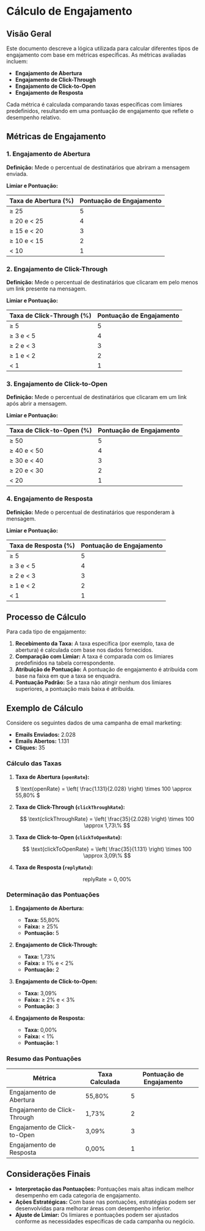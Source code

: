 # Cálculo de Engajamento

## Visão Geral

Este documento descreve a lógica utilizada para calcular diferentes tipos de engajamento com base em métricas específicas. As métricas avaliadas incluem:

- **Engajamento de Abertura**
- **Engajamento de Click-Through**
- **Engajamento de Click-to-Open**
- **Engajamento de Resposta**

Cada métrica é calculada comparando taxas específicas com limiares predefinidos, resultando em uma pontuação de engajamento que reflete o desempenho relativo.

## Métricas de Engajamento

### 1. Engajamento de Abertura

**Definição:** Mede o percentual de destinatários que abriram a mensagem enviada.

**Limiar e Pontuação:**

| Taxa de Abertura (%) | Pontuação de Engajamento |
|----------------------|--------------------------|
| ≥ 25                 | 5                        |
| ≥ 20 e < 25          | 4                        |
| ≥ 15 e < 20          | 3                        |
| ≥ 10 e < 15          | 2                        |
| < 10                 | 1                        |

### 2. Engajamento de Click-Through

**Definição:** Mede o percentual de destinatários que clicaram em pelo menos um link presente na mensagem.

**Limiar e Pontuação:**

| Taxa de Click-Through (%) | Pontuação de Engajamento |
|---------------------------|--------------------------|
| ≥ 5                       | 5                        |
| ≥ 3 e < 5                 | 4                        |
| ≥ 2 e < 3                 | 3                        |
| ≥ 1 e < 2                 | 2                        |
| < 1                       | 1                        |

### 3. Engajamento de Click-to-Open

**Definição:** Mede o percentual de destinatários que clicaram em um link após abrir a mensagem.

**Limiar e Pontuação:**

| Taxa de Click-to-Open (%) | Pontuação de Engajamento |
|---------------------------|--------------------------|
| ≥ 50                      | 5                        |
| ≥ 40 e < 50               | 4                        |
| ≥ 30 e < 40               | 3                        |
| ≥ 20 e < 30               | 2                        |
| < 20                      | 1                        |

### 4. Engajamento de Resposta

**Definição:** Mede o percentual de destinatários que responderam à mensagem.

**Limiar e Pontuação:**

| Taxa de Resposta (%) | Pontuação de Engajamento |
|----------------------|--------------------------|
| ≥ 5                  | 5                        |
| ≥ 3 e < 5            | 4                        |
| ≥ 2 e < 3            | 3                        |
| ≥ 1 e < 2            | 2                        |
| < 1                  | 1                        |

## Processo de Cálculo

Para cada tipo de engajamento:

1. **Recebimento da Taxa:** A taxa específica (por exemplo, taxa de abertura) é calculada com base nos dados fornecidos.
2. **Comparação com Limiar:** A taxa é comparada com os limiares predefinidos na tabela correspondente.
3. **Atribuição de Pontuação:** A pontuação de engajamento é atribuída com base na faixa em que a taxa se enquadra.
4. **Pontuação Padrão:** Se a taxa não atingir nenhum dos limiares superiores, a pontuação mais baixa é atribuída.

## Exemplo de Cálculo

Considere os seguintes dados de uma campanha de email marketing:

- **Emails Enviados:** 2.028
- **Emails Abertos:** 1.131
- **Cliques:** 35

### Cálculo das Taxas

1. **Taxa de Abertura (`openRate`):**

   $
   \text{openRate} = \left( \frac{1.131}{2.028} \right) \times 100 \approx 55,80\%
   $

2. **Taxa de Click-Through (`clickThroughRate`):**

   $$
   \text{clickThroughRate} = \left( \frac{35}{2.028} \right) \times 100 \approx 1,73\%
   $$

3. **Taxa de Click-to-Open (`clickToOpenRate`):**

   $$
   \text{clickToOpenRate} = \left( \frac{35}{1.131} \right) \times 100 \approx 3,09\%
   $$

4. **Taxa de Resposta (`replyRate`):**

   $$
   \text{replyRate} = 0,00\%
   $$

### Determinação das Pontuações

1. **Engajamento de Abertura:**
   - **Taxa:** 55,80%
   - **Faixa:** ≥ 25%
   - **Pontuação:** 5

2. **Engajamento de Click-Through:**
   - **Taxa:** 1,73%
   - **Faixa:** ≥ 1% e < 2%
   - **Pontuação:** 2

3. **Engajamento de Click-to-Open:**
   - **Taxa:** 3,09%
   - **Faixa:** ≥ 2% e < 3%
   - **Pontuação:** 3

4. **Engajamento de Resposta:**
   - **Taxa:** 0,00%
   - **Faixa:** < 1%
   - **Pontuação:** 1

### Resumo das Pontuações

| Métrica                      | Taxa Calculada | Pontuação de Engajamento |
|------------------------------|-----------------|--------------------------|
| Engajamento de Abertura      | 55,80%          | 5                        |
| Engajamento de Click-Through | 1,73%           | 2                        |
| Engajamento de Click-to-Open | 3,09%           | 3                        |
| Engajamento de Resposta      | 0,00%           | 1                        |

## Considerações Finais

- **Interpretação das Pontuações:** Pontuações mais altas indicam melhor desempenho em cada categoria de engajamento.
- **Ações Estratégicas:** Com base nas pontuações, estratégias podem ser desenvolvidas para melhorar áreas com desempenho inferior.
- **Ajuste de Limiar:** Os limiares e pontuações podem ser ajustados conforme as necessidades específicas de cada campanha ou negócio.
